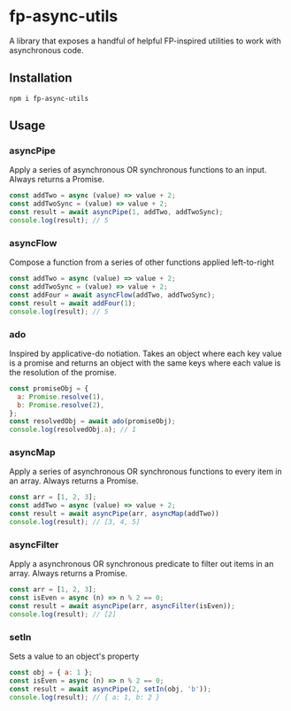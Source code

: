 # fp-async-utils
A library that exposes a handful of helpful FP-inspired utilities to work with asynchronous code.

## Installation
`npm i fp-async-utils`

## Usage
### asyncPipe
Apply a series of asynchronous OR synchronous functions to an input. Always returns a Promise.
```javascript
const addTwo = async (value) => value + 2;
const addTwoSync = (value) => value + 2;
const result = await asyncPipe(1, addTwo, addTwoSync);
console.log(result); // 5
```

### asyncFlow
Compose a function from a series of other functions applied left-to-right
```javascript
const addTwo = async (value) => value + 2;
const addTwoSync = (value) => value + 2;
const addFour = await asyncFlow(addTwo, addTwoSync);
const result = await addFour(1);
console.log(result); // 5
```

### ado
Inspired by applicative-do notiation. Takes an object where each key value is a promise and returns an object with the same keys where each value is the resolution of the promise.
```javascript
const promiseObj = {
  a: Promise.resolve(1),
  b: Promise.resolve(2),
};
const resolvedObj = await ado(promiseObj);
console.log(resolvedObj.a); // 1
```

### asyncMap
Apply a series of asynchronous OR synchronous functions to every item in an array. Always returns a Promise.
```javascript
const arr = [1, 2, 3];
const addTwo = async (value) => value + 2;
const result = await asyncPipe(arr, asyncMap(addTwo))
console.log(result); // [3, 4, 5]
```

### asyncFilter
Apply a asynchronous OR synchronous predicate to filter out items in an array. Always returns a Promise.
```javascript
const arr = [1, 2, 3];
const isEven = async (n) => n % 2 == 0;
const result = await asyncPipe(arr, asyncFilter(isEven));
console.log(result); // [2]
```

### setIn
Sets a value to an object's property
```javascript
const obj = { a: 1 };
const isEven = async (n) => n % 2 == 0;
const result = await asyncPipe(2, setIn(obj, 'b'));
console.log(result); // { a: 1, b: 2 }
```